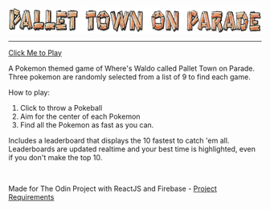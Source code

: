 <div align='center'>
  <img src=./src/img/pallet-town-on-parade-title.png>
</div>

---

[Click Me to Play](https://rileyloudon.github.io/wheres-waldo/)

A Pokemon themed game of Where's Waldo called Pallet Town on Parade. \
Three pokemon are randomly selected from a list of 9 to find each game.

How to play:

1. Click to throw a Pokeball
2. Aim for the center of each Pokemon
3. Find all the Pokemon as fast as you can.

Includes a leaderboard that displays the 10 fastest to catch 'em all. Leaderboards are updated realtime and your best time is highlighted, even if you don't make the top 10.

<br>

Made for The Odin Project with ReactJS and Firebase - [Project Requirements](https://www.theodinproject.com/paths/full-stack-javascript/courses/javascript/lessons/where-s-waldo-a-photo-tagging-app)
